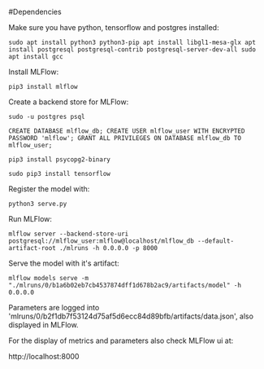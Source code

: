 #Dependencies

Make sure you have python, tensorflow and postgres installed:

`sudo apt install python3 python3-pip
apt install libgl1-mesa-glx
apt install postgresql postgresql-contrib postgresql-server-dev-all
sudo apt install gcc`

Install MLFlow:

`pip3 install mlflow`

Create a backend store for MLFlow:

`sudo -u postgres psql`

`CREATE DATABASE mlflow_db;
CREATE USER mlflow_user WITH ENCRYPTED PASSWORD 'mlflow';
GRANT ALL PRIVILEGES ON DATABASE mlflow_db TO mlflow_user;`

`pip3 install psycopg2-binary`

`sudo pip3 install tensorflow`

Register the model with:

`python3 serve.py`

Run MLFlow:

`mlflow server --backend-store-uri postgresql://mlflow_user:mlflow@localhost/mlflow_db --default-artifact-root ./mlruns -h 0.0.0.0 -p 8000`

Serve the model with it's artifact:

`mlflow models serve -m "./mlruns/0/b1a6b02eb7cb4537874dff1d678b2ac9/artifacts/model" -h 0.0.0.0`

Parameters are logged into 'mlruns/0/b2f1db7f53124d75af5d6ecc84d89bfb/artifacts/data.json', also displayed in MLFlow.

For the display of metrics and parameters also check MLFlow ui at:

http://localhost:8000

